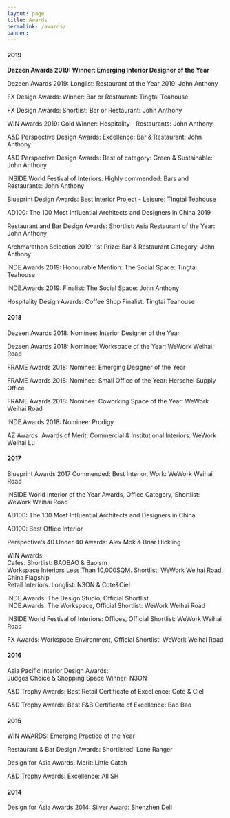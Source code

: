 ```yaml
---
layout: page
title: Awards
permalink: /awards/
banner:
---
```

<h4>2019</h4>

<b>Dezeen Awards 2019: Winner: Emerging Interior Designer of the Year</b><br/>

Dezeen Awards 2019: Longlist: Restaurant of the Year 2019: John Anthony<br/>

FX Design Awards: Winner: Bar or Restaurant: Tingtai Teahouse<br/>

FX Design Awards: Shortlist: Bar or Restaurant: John Anthony<br/>

WIN Awards 2019: Gold Winner: Hospitality - Restaurants: John Anthony<br/>

A&D Perspective Design Awards: Excellence: Bar & Restaurant: John Anthony<br/>

A&D Perspective Design Awards: Best of category: Green & Sustainable: John
Anthony<br/>

INSIDE World Festival of Interiors: Highly commended: Bars and Restaurants: John
Anthony<br/>

Blueprint Design Awards: Best Interior Project - Leisure: Tingtai Teahouse<br/>

AD100: The 100 Most Influential Architects and Designers in China 2019<br/>

Restaurant and Bar Design Awards: Shortlist: Asia Restaurant of the Year: John Anthony<br/>

Archmarathon Selection 2019: 1st Prize: Bar & Restaurant Category: John Anthony<br/>

INDE.Awards 2019: Honourable Mention: The Social Space: Tingtai Teahouse<br/>

INDE.Awards 2019: Finalist: The Social Space: John Anthony<br/>

Hospitality Design Awards: Coffee Shop Finalist: Tingtai Teahouse<br/>

<h4>2018</h4>

Dezeen Awards 2018: Nominee: Interior Designer of the Year<br/>

Dezeen Awards 2018: Nominee: Workspace of the Year: WeWork Weihai Road<br/>

FRAME Awards 2018: Nominee: Emerging Designer of the Year<br/>

FRAME Awards 2018: Nominee: Small Office of the Year: Herschel Supply Office<br/>

FRAME Awards 2018: Nominee: Coworking Space of the Year: WeWork Weihai Road<br/>

INDE.Awards 2018: Nominee: Prodigy<br/>

AZ Awards: Awards of Merit: Commercial & Institutional Interiors: WeWork Weihai Lu<br/>

<h4>2017</h4>

Blueprint Awards 2017 Commended: Best Interior, Work: WeWork Weihai Road<br/>

INSIDE World Interior of the Year Awards, Office Category, Shortlist: WeWork Weihai Road<br />

AD100: The 100 Most Influential Architects and Designers in China<br/>

AD100: Best Office Interior<br/>

Perspective’s 40 Under 40 Awards: Alex Mok & Briar Hickling<br/>

WIN Awards<br/>
Cafes. Shortlist: BAOBAO & Baoism<br/>
Workspace Interiors Less Than 10,000SQM. Shortlist: WeWork Weihai Road, China Flagship<br/>
Retail Interiors. Longlist: N3ON & Cote&Ciel<br/>

INDE.Awards: The Design Studio, Official Shortlist<br/>
INDE.Awards: The Workspace, Official Shortlist: WeWork Weihai Road<br/>

INSIDE World Festival of Interiors: Offices, Official Shortlist: WeWork Weihai Road<br/>

FX Awards: Workspace Environment, Official Shortlist: WeWork Weihai Road<br/>

<h4>2016</h4>

Asia Pacific Interior Design Awards:<br/>
Judges Choice & Shopping Space Winner: N3ON<br/>

A&D Trophy Awards: Best Retail Certificate of Excellence: Cote & Ciel<br/>
 
A&D Trophy Awards: Best F&B Certificate of Excellence: Bao Bao<br/>

<h4>2015</h4>

WIN AWARDS: Emerging Practice of the Year<br/>

Restaurant & Bar Design Awards: Shortlisted: Lone Ranger<br/>

Design for Asia Awards: Merit: Little Catch<br/>

A&D Trophy Awards: Excellence: All SH<br/>

<h4>2014</h4>

Design for Asia Awards 2014: Silver Award: Shenzhen Deli<br/>